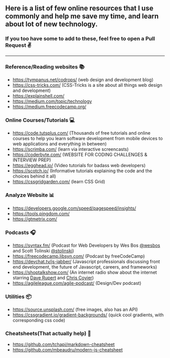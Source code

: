 ## Here is a list of few online resources that I use commonly and help me save my time, and learn about lot of new technology.

### If you too have some to add to these, feel free to open a Pull Request :v:

---

### Reference/Reading websites :books:

- <https://tympanus.net/codrops/> (web design and development blog)
- <https://css-tricks.com/> (CSS-Tricks is a site about all things web design and development)
- <https://explainshell.com/>
- <https://medium.com/topic/technology>
- <https://medium.freecodecamp.org/>

### Online Courses/Tutorials :computer:

- <https://code.tutsplus.com/> (Thousands of free tutorials and online courses to help you learn software development from mobile devices to web applications and everything in between)
- <https://scrimba.com/> (learn via interactive screencasts)
- <https://coderbyte.com/> (WEBSITE FOR CODING CHALLENGES & INTERVIEW PREP)
- <https://egghead.io/> (Video tutorials for badass web developers)
- <https://scotch.io/> (Informative tutorials explaining the code and the choices behind it all)
- <https://cssgridgarden.com/> (learn CSS Grid)

### Analyze Website :bar_chart:

- <https://developers.google.com/speed/pagespeed/insights/>
- <https://tools.pingdom.com/>
- <https://gtmetrix.com/>

### Podcasts :headphones:

- <https://syntax.fm/> (Podcast for Web Developers by Wes Bos [@wesbos](https://twitter.com/wesbos) and Scott Tolinski [@stolinski](https://twitter.com/stolinski))
- <https://freecodecamp.libsyn.com/> (Podcast by freeCodeCamp)
- <https://devchat.tv/js-jabber/> (Javascript professionals discussing front end development, the future of Javascript, careers, and frameworks)
- <https://shoptalkshow.com/> (An internet radio show about the internet starring [Dave Rupert](http://daverupert.com/) and [Chris Coyier](http://chriscoyier.net/))
- <https://agileleague.com/agile-podcast/> (Design/Dev podcast)

### Utilities :package:

- <https://source.unsplash.com/> (free images, also has an API)
- <https://cssgradient.io/gradient-backgrounds/> (quick cool gradients, with corresponding css code)

### Cheatsheets(That actually help) :scroll:

- <https://github.com/tchapi/markdown-cheatsheet>
- <https://github.com/mbeaudru/modern-js-cheatsheet>
